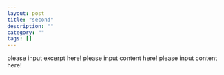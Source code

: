 ```yaml
---
layout: post
title: "second"
description: ""
category: ""
tags: []
---
```

please input excerpt here!
please input content here!
please input content here!
